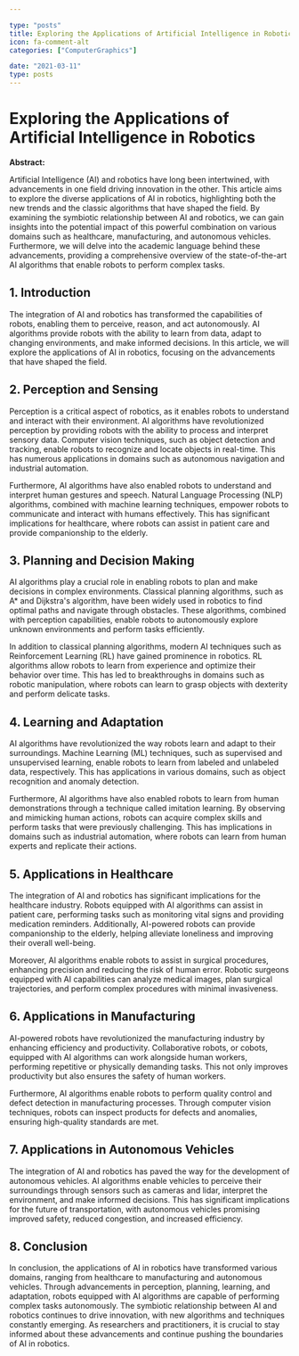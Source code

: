 ```yaml
---

type: "posts"
title: Exploring the Applications of Artificial Intelligence in Robotics
icon: fa-comment-alt
categories: ["ComputerGraphics"]

date: "2021-03-11"
type: posts
---
```





# Exploring the Applications of Artificial Intelligence in Robotics

**Abstract:**

Artificial Intelligence (AI) and robotics have long been intertwined, with advancements in one field driving innovation in the other. This article aims to explore the diverse applications of AI in robotics, highlighting both the new trends and the classic algorithms that have shaped the field. By examining the symbiotic relationship between AI and robotics, we can gain insights into the potential impact of this powerful combination on various domains such as healthcare, manufacturing, and autonomous vehicles. Furthermore, we will delve into the academic language behind these advancements, providing a comprehensive overview of the state-of-the-art AI algorithms that enable robots to perform complex tasks.

## 1. Introduction

The integration of AI and robotics has transformed the capabilities of robots, enabling them to perceive, reason, and act autonomously. AI algorithms provide robots with the ability to learn from data, adapt to changing environments, and make informed decisions. In this article, we will explore the applications of AI in robotics, focusing on the advancements that have shaped the field.

## 2. Perception and Sensing

Perception is a critical aspect of robotics, as it enables robots to understand and interact with their environment. AI algorithms have revolutionized perception by providing robots with the ability to process and interpret sensory data. Computer vision techniques, such as object detection and tracking, enable robots to recognize and locate objects in real-time. This has numerous applications in domains such as autonomous navigation and industrial automation.

Furthermore, AI algorithms have also enabled robots to understand and interpret human gestures and speech. Natural Language Processing (NLP) algorithms, combined with machine learning techniques, empower robots to communicate and interact with humans effectively. This has significant implications for healthcare, where robots can assist in patient care and provide companionship to the elderly.

## 3. Planning and Decision Making

AI algorithms play a crucial role in enabling robots to plan and make decisions in complex environments. Classical planning algorithms, such as A* and Dijkstra's algorithm, have been widely used in robotics to find optimal paths and navigate through obstacles. These algorithms, combined with perception capabilities, enable robots to autonomously explore unknown environments and perform tasks efficiently.

In addition to classical planning algorithms, modern AI techniques such as Reinforcement Learning (RL) have gained prominence in robotics. RL algorithms allow robots to learn from experience and optimize their behavior over time. This has led to breakthroughs in domains such as robotic manipulation, where robots can learn to grasp objects with dexterity and perform delicate tasks.

## 4. Learning and Adaptation

AI algorithms have revolutionized the way robots learn and adapt to their surroundings. Machine Learning (ML) techniques, such as supervised and unsupervised learning, enable robots to learn from labeled and unlabeled data, respectively. This has applications in various domains, such as object recognition and anomaly detection.

Furthermore, AI algorithms have also enabled robots to learn from human demonstrations through a technique called imitation learning. By observing and mimicking human actions, robots can acquire complex skills and perform tasks that were previously challenging. This has implications in domains such as industrial automation, where robots can learn from human experts and replicate their actions.

## 5. Applications in Healthcare

The integration of AI and robotics has significant implications for the healthcare industry. Robots equipped with AI algorithms can assist in patient care, performing tasks such as monitoring vital signs and providing medication reminders. Additionally, AI-powered robots can provide companionship to the elderly, helping alleviate loneliness and improving their overall well-being.

Moreover, AI algorithms enable robots to assist in surgical procedures, enhancing precision and reducing the risk of human error. Robotic surgeons equipped with AI capabilities can analyze medical images, plan surgical trajectories, and perform complex procedures with minimal invasiveness.

## 6. Applications in Manufacturing

AI-powered robots have revolutionized the manufacturing industry by enhancing efficiency and productivity. Collaborative robots, or cobots, equipped with AI algorithms can work alongside human workers, performing repetitive or physically demanding tasks. This not only improves productivity but also ensures the safety of human workers.

Furthermore, AI algorithms enable robots to perform quality control and defect detection in manufacturing processes. Through computer vision techniques, robots can inspect products for defects and anomalies, ensuring high-quality standards are met.

## 7. Applications in Autonomous Vehicles

The integration of AI and robotics has paved the way for the development of autonomous vehicles. AI algorithms enable vehicles to perceive their surroundings through sensors such as cameras and lidar, interpret the environment, and make informed decisions. This has significant implications for the future of transportation, with autonomous vehicles promising improved safety, reduced congestion, and increased efficiency.

## 8. Conclusion

In conclusion, the applications of AI in robotics have transformed various domains, ranging from healthcare to manufacturing and autonomous vehicles. Through advancements in perception, planning, learning, and adaptation, robots equipped with AI algorithms are capable of performing complex tasks autonomously. The symbiotic relationship between AI and robotics continues to drive innovation, with new algorithms and techniques constantly emerging. As researchers and practitioners, it is crucial to stay informed about these advancements and continue pushing the boundaries of AI in robotics.